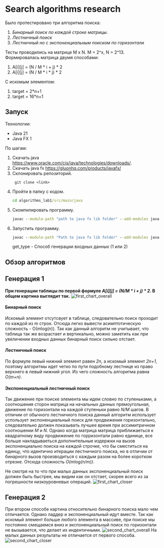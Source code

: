 # Search algorithms research
Было протестировано три алгоритма поиска:

1. *Бинарный поиск по каждой строке матрицы.*
2. *Лестничный поиск* 
3. *Лестничный но с экспоненциальным поиском по горизонтали*

Тесты проводились на матрице M x N. M = 2^x, N = 2^13. 
Формировалась матрица двумя способами:

1. A[i][j] = (N / M * i + j) * 2
2. A[i][j] = (N / M * i * j) * 2

С искомым элементом:
1. target = 2*n+1
2. target = 16*n+1

## Запуск
Технологии:
- Java 21
- Java FX 1

По шагам:
1. Скачать java https://www.oracle.com/cis/java/technologies/downloads/.
2. Скачать java fx https://gluonhq.com/products/javafx/
3. Склонировать репозиторий. 
   ```git
    git clone <link>
    ```
4. Пройти в папку с кодом.
    ```cmd
    cd algorithms_lab1/src/main/java
    ```
5. Скомпилировать программу.
    ```cmd 
    javac --module-path "path to java fx lib folder" --add-modules javafx.controls,javafx.fxml -jar ru/ns/alg_lab/*
    ```
6. Запустить программу.
    ```cmd 
    javac --module-path "Path to java fx lib folder" --add-modules javafx.controls,javafx.fxml ru/ns/alg_lab/Main <gen_type>
    ```
   get_type - Способ генерации входных данных (1 или 2)

## Обзор алгоритмов


## Генерация 1
**При генерации таблицы по первой формуле *A[i][j] = (N/M * i + j) * 2*. В общем картина выглядит так.**
![first_chart_overall](first_approach_overall.png)
#### Бинарный поиск
Искомый элемент отсутсвует в таблице, следовательно поиск проходит по каждой из m строк. Отсюда легко вывести  асимптотическую сложность - O(*m*log(*n*)). Так как данный алгоритм не учитывает, что таблица так же возрастает и вертикально, можно заметить как при увеличении входных данных бинарный поиск сильно отстает. 
#### Лестничный поиск
По формуле левый нижний элемент равен *2n*, a искомый элемент *2n+1*, поэтому алгоритмы идет четко по пути подобному лестнице из право верхнего в левый нижний угол. Из чего сложность алгоритма равна *O(m+n)*.
#### Экспоненциальный лестничный поиск
Так движение при поиске элемента мы идем словно по ступеньками, а соотношения сторон матрица на начальных данных прямоугольная, движение по горизонтали на каждой ступеньки равно *N/M* шагов. В отличии от обычного лестничного поиска данный алгоритм использует успользует экспоненциальный поиск для продвижения горизонтально, следовательно должен показывать лучшее время при ассимитричном соотношении _M_ и _N_. Однако когда матрица матрица приближаеться к квадратному виду продвижение по горризонтали равно единице, все больше накладываеться дополнительные издержки на вызов экспоненциально поиска на каждой строчке, что бы сместиться на единцу, что идентично итерации лестничного поиска, но в отличии от бинарного вызов производиться с каждым разом на более коротком отрезке. Отсюда сложность *O(mlog(n/m))*.

Не смотря на то что при малых данных экспоненциальный поиск должен быть быстрее, мы видим как он отстает, скорее всего из за погрешности низкоуровневых операций.
![first_chart_closer](first_approach_closer.png)
## Генерация 2
При втором способе картина относительно бинарного поиска мало чем отличается. Однако ладдер и экспоненциальный идут вместе. Так как искомый элемент больше любого элемента в массиве, при поиске мы постоянно смещаемся вниз и экспоненциальный поиск по горизонтали не вызывается, что делает их индентичными.
![second_chart_overall](second_approach_overall.png)
На малых данных результаты не отличается  от первого способа.
![second_chart_closer](second_approach_closer.png)